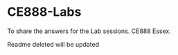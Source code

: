 # CE888-Labs
To share the answers for the Lab sessions. CE888 Essex.


Readme deleted 
will be updated
